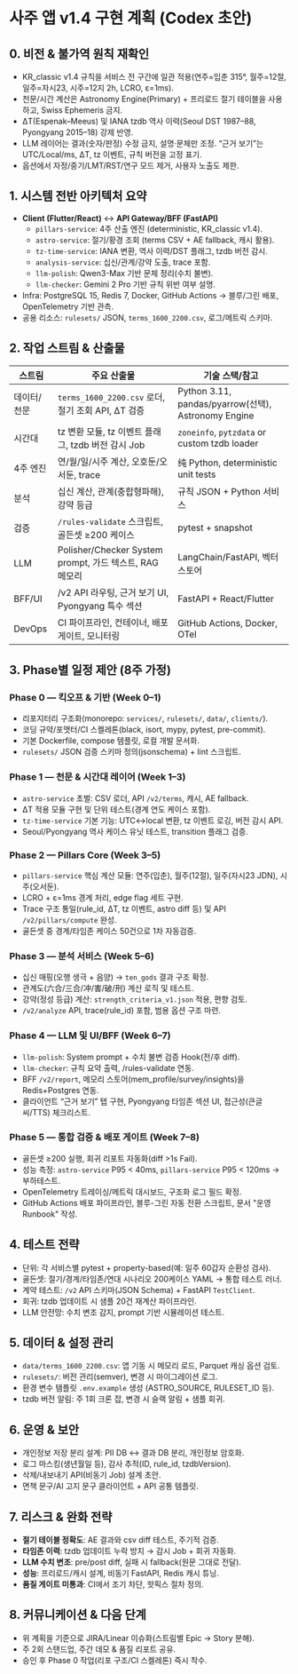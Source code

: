 # 사주 앱 v1.4 구현 계획 (Codex 초안)

## 0. 비전 & 불가역 원칙 재확인
- KR_classic v1.4 규칙을 서비스 전 구간에 일관 적용(연주=입춘 315°, 월주=12절, 일주=자시23, 시주=12지 2h, LCRO, ε=1ms).
- 천문/시간 계산은 Astronomy Engine(Primary) + 프리로드 절기 테이블을 사용하고, Swiss Ephemeris 금지.
- ΔT(Espenak–Meeus) 및 IANA tzdb 역사 이력(Seoul DST 1987–88, Pyongyang 2015–18) 강제 반영.
- LLM 레이어는 결과(숫자/판정) 수정 금지, 설명·문체만 조정. “근거 보기”는 UTC/Local/ms, ΔT, tz 이벤트, 규칙 버전을 고정 표기.
- 옵션에서 자정/중기/LMT/RST/연구 모드 제거, 사용자 노출도 제한.

## 1. 시스템 전반 아키텍처 요약
- **Client (Flutter/React)** ↔ **API Gateway/BFF (FastAPI)**
  - `pillars-service`: 4주 산출 엔진 (deterministic, KR_classic v1.4).
  - `astro-service`: 절기/황경 조회 (terms CSV + AE fallback, 캐시 활용).
  - `tz-time-service`: IANA 변환, 역사 이력/DST 플래그, tzdb 버전 감시.
  - `analysis-service`: 십신/관계/강약 도출, trace 포함.
  - `llm-polish`: Qwen3-Max 기반 문체 정리(수치 불변).
  - `llm-checker`: Gemini 2 Pro 기반 규칙 위반 여부 설명.
- Infra: PostgreSQL 15, Redis 7, Docker, GitHub Actions → 블루/그린 배포, OpenTelemetry 기반 관측.
- 공용 리소스: `rulesets/` JSON, `terms_1600_2200.csv`, 로그/메트릭 스키마.

## 2. 작업 스트림 & 산출물
| 스트림 | 주요 산출물 | 기술 스택/참고 |
|--------|-------------|----------------|
|데이터/천문|`terms_1600_2200.csv` 로더, 절기 조회 API, ΔT 검증|Python 3.11, pandas/pyarrow(선택), Astronomy Engine|
|시간대|tz 변환 모듈, tz 이벤트 플래그, tzdb 버전 감시 Job|`zoneinfo`, `pytzdata` or custom tzdb loader|
|4주 엔진|연/월/일/시주 계산, 오호둔/오서둔, trace|纯 Python, deterministic unit tests|
|분석|십신 계산, 관계(충합형파해), 강약 등급|규칙 JSON + Python 서비스|
|검증|`/rules-validate` 스크립트, 골든셋 ≥200 케이스|pytest + snapshot|
|LLM|Polisher/Checker System prompt, 가드 텍스트, RAG 메모리|LangChain/FastAPI, 벡터스토어|
|BFF/UI|/v2 API 라우팅, 근거 보기 UI, Pyongyang 특수 섹션|FastAPI + React/Flutter|
|DevOps|CI 파이프라인, 컨테이너, 배포 게이트, 모니터링|GitHub Actions, Docker, OTel|

## 3. Phase별 일정 제안 (8주 가정)
### Phase 0 — 킥오프 & 기반 (Week 0–1)
- 리포지터리 구조화(monorepo: `services/`, `rulesets/`, `data/`, `clients/`).
- 코딩 규약/포맷터/CI 스켈레톤(black, isort, mypy, pytest, pre-commit).
- 기본 Dockerfile, compose 템플릿, 로컬 개발 문서화.
- `rulesets/` JSON 검증 스키마 정의(jsonschema) + lint 스크립트.

### Phase 1 — 천문 & 시간대 레이어 (Week 1–3)
- `astro-service` 초벌: CSV 로더, API `/v2/terms`, 캐시, AE fallback.
- ΔT 적용 모듈 구현 및 단위 테스트(경계 연도 케이스 포함).
- `tz-time-service` 기본 기능: UTC↔local 변환, tz 이벤트 로깅, 버전 감시 API.
- Seoul/Pyongyang 역사 케이스 유닛 테스트, transition 플래그 검증.

### Phase 2 — Pillars Core (Week 3–5)
- `pillars-service` 핵심 계산 모듈: 연주(입춘), 월주(12절), 일주(자시23 JDN), 시주(오서둔).
- LCRO + ε=1ms 경계 처리, edge flag 세트 구현.
- Trace 구조 통일(rule_id, ΔT, tz 이벤트, astro diff 등) 및 API `/v2/pillars/compute` 완성.
- 골든셋 중 경계/타임존 케이스 50건으로 1차 자동검증.

### Phase 3 — 분석 서비스 (Week 5–6)
- 십신 매핑(오행 생극 + 음양) → `ten_gods` 결과 구조 확정.
- 관계도(六合/三合/冲/害/破/刑) 계산 로직 및 테스트.
- 강약(정성 등급) 계산: `strength_criteria_v1.json` 적용, 편향 검토.
- `/v2/analyze` API, trace(rule_id) 포함, 범용 옵션 구조 마련.

### Phase 4 — LLM 및 UI/BFF (Week 6–7)
- `llm-polish`: System prompt + 수치 불변 검증 Hook(전/후 diff).
- `llm-checker`: 규칙 요약 출력, /rules-validate 연동.
- BFF `/v2/report`, 메모리 스토어(mem_profile/survey/insights)을 Redis+Postgres 연동.
- 클라이언트 “근거 보기” 탭 구현, Pyongyang 타임존 섹션 UI, 접근성(큰글씨/TTS) 체크리스트.

### Phase 5 — 통합 검증 & 배포 게이트 (Week 7–8)
- 골든셋 ≥200 실행, 회귀 리포트 자동화(diff >1s Fail).
- 성능 측정: `astro-service` P95 < 40ms, `pillars-service` P95 < 120ms → 부하테스트.
- OpenTelemetry 트레이싱/메트릭 대시보드, 구조화 로그 필드 확정.
- GitHub Actions 배포 파이프라인, 블루-그린 자동 전환 스크립트, 문서 "운영 Runbook" 작성.

## 4. 테스트 전략
- 단위: 각 서비스별 pytest + property-based(예: 일주 60갑자 순환성 검사).
- 골든셋: 절기/경계/타임존/연대 시나리오 200케이스 YAML → 통합 테스트 러너.
- 계약 테스트: `/v2` API 스키마(JSON Schema) + FastAPI `TestClient`.
- 회귀: tzdb 업데이트 시 샘플 20건 재계산 파이프라인.
- LLM 안전망: 수치 변조 감지, prompt 기반 시뮬레이션 테스트.

## 5. 데이터 & 설정 관리
- `data/terms_1600_2200.csv`: 앱 기동 시 메모리 로드, Parquet 캐싱 옵션 검토.
- `rulesets/`: 버전 관리(semver), 변경 시 마이그레이션 로그.
- 환경 변수 템플릿 `.env.example` 생성 (ASTRO_SOURCE, RULESET_ID 등).
- tzdb 버전 알림: 주 1회 크론 잡, 변경 시 슬랙 알림 + 샘플 회귀.

## 6. 운영 & 보안
- 개인정보 저장 분리 설계: PII DB ↔ 결과 DB 분리, 개인정보 암호화.
- 로그 마스킹(생년월일 등), 감사 추적(ID, rule_id, tzdbVersion).
- 삭제/내보내기 API(비동기 Job) 설계 초안.
- 면책 문구/AI 고지 문구 클라이언트 + API 공통 템플릿.

## 7. 리스크 & 완화 전략
- **절기 테이블 정확도**: AE 결과와 csv diff 테스트, 주기적 검증.
- **타임존 이력**: tzdb 업데이트 누락 방지 → 감시 Job + 회귀 자동화.
- **LLM 수치 변조**: pre/post diff, 실패 시 fallback(원문 그대로 전달).
- **성능**: 프리로드/캐시 설계, 비동기 FastAPI, Redis 캐시 튜닝.
- **품질 게이트 미통과**: CI에서 조기 차단, 핫픽스 절차 정의.

## 8. 커뮤니케이션 & 다음 단계
- 위 계획을 기준으로 JIRA/Linear 이슈화(스트림별 Epic → Story 분해).
- 주 2회 스탠드업, 주간 데모 & 품질 리포트 공유.
- 승인 후 Phase 0 작업(리포 구조/CI 스켈레톤) 즉시 착수.

